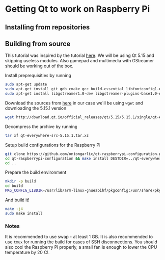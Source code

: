 # Getting Qt to work on Raspberry Pi

## Installing from repositories

## Building from source
This tutorial was inspired by the tutorial [here](https://www.tal.org/tutorials/building-qt-512-raspberry-pi).
We will be using Qt 5.15 and skipping useless modules. Also gamepad and multimedia with GStreamer should be working out of the box.

Install preprequisities by running
```bash
sudo apt-get update
sudo apt-get install git gdb cmake gcc build-essential libfontconfig1-dev libdbus-1-dev libfreetype6-dev libicu-dev libinput-dev libxkbcommon-dev libsqlite3-dev libssl-dev libpng-dev libjpeg-dev libglib2.0-dev libraspberrypi-dev
sudo apt-get install libgstreamer1.0-dev libgstreamer-plugins-base1.0-dev gstreamer1.0-plugins-base gstreamer1.0-plugins-good gstreamer1.0-plugins-ugly gstreamer1.0-plugins-bad libgstreamer-plugins-bad1.0-dev gstreamer1.0-pulseaudio gstreamer1.0-tools gstreamer1.0-alsa libasound2-dev pulseaudio libpulse-dev libsdl2-dev libgles2-mesa-dev libgbm-dev libgl1-mesa-dev libglu1-mesa-dev mesa-common-dev libx11-dev
```

Download the sources from [here](http://download.qt.io/official_releases/qt/) in our case we'll be using `wget` and downloading the 5.15.1 version
```bash
wget http://download.qt.io/official_releases/qt/5.15/5.15.1/single/qt-everywhere-src-5.15.1.tar.xz
```

Decompress the archive by running
```bash
tar xf qt-everywhere-src-5.15.1.tar.xz
```

Setup build configurations for the Raspberry Pi
```bash
git clone https://github.com/oniongarlic/qt-raspberrypi-configuration.git
cd qt-raspberrypi-configuration && make install DESTDIR=../qt-everywhere-src-5.15.1
cd ..
```

Prepare the build environment
```bash
mkdir -p build
cd build
PKG_CONFIG_LIBDIR=/usr/lib/arm-linux-gnueabihf/pkgconfig:/usr/share/pkgconfig ../qt-everywhere-src-5.15.1/configure -platform linux-rpi4-v3d-g++ -v -opengl es2 -eglfs -no-gtk -no-xcb -opensource -confirm-license -release -reduce-exports -force-pkg-config -nomake examples -no-compile-examples -skip qtwayland -skip qtwebengine -skip qt3d -skip qtlocation -skip qtscript -skip qtsensors -skip qtserialport -skip qtspeech -skip qtcharts -skip qtvirtualkeyboard -skip qtquick3d  -qt-pcre -no-pch -ssl -evdev -system-freetype -fontconfig -glib -prefix /opt/Qt5.15 -qpa eglfs
```

And build it!
```bash
make -j4
sudo make install
```

### Notes
It is recommended to use swap - at least 1 GB. 
It is also recommended to use `tmux` for running the build for cases of SSH disconnections.
You should also cool the Raspberry Pi properly, a small fan is enough to lower the CPU temperature by 20 C!.